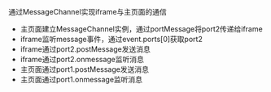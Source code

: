 通过MessageChannel实现iframe与主页面的通信
+ 主页面建立MessageChannel实例，通过portMessage将port2传递给iframe
+ iframe监听message事件，通过event.ports[0]获取port2
+ iframe通过port2.postMessage发送消息
+ iframe通过port2.onmessage监听消息
+ 主页面通过port1.postMessage发送消息
+ 主页面通过port1.onmessage监听消息
